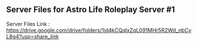 Server Files for Astro Life Roleplay Server #1
------------------------------------------------
Server Files Link : 
https://drive.google.com/drive/folders/1jd4kCQqlxZqL091MHr5R2Wd_nbCyL8g4?usp=share_link

